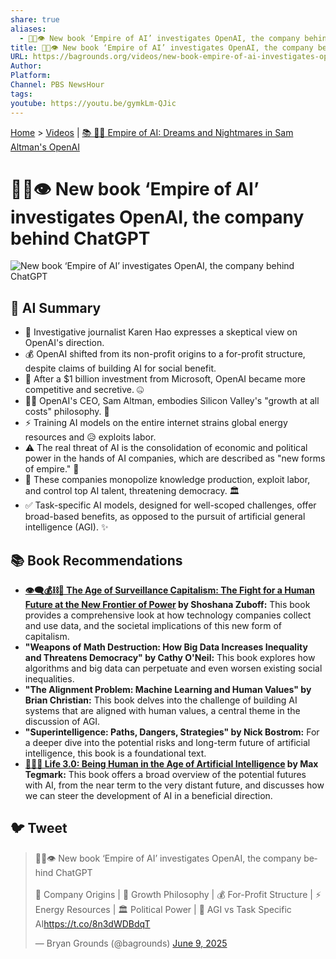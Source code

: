 ```yaml
---
share: true
aliases:
  - 🤖🏢👁️ New book ‘Empire of AI’ investigates OpenAI, the company behind ChatGPT
title: 🤖🏢👁️ New book ‘Empire of AI’ investigates OpenAI, the company behind ChatGPT
URL: https://bagrounds.org/videos/new-book-empire-of-ai-investigates-openai-the-company-behind-chatgpt
Author: 
Platform: 
Channel: PBS NewsHour
tags: 
youtube: https://youtu.be/gymkLm-QJic
---
```

[Home](../index.md) > [Videos](./index.md) | [📚 🤖👑 Empire of AI: Dreams and Nightmares in Sam Altman's OpenAI](../books/empire-of-ai-dreams-and-nightmares-in-sam-altmans-openai.md)  
# 🤖🏢👁️ New book ‘Empire of AI’ investigates OpenAI, the company behind ChatGPT  
![New book ‘Empire of AI’ investigates OpenAI, the company behind ChatGPT](https://youtu.be/gymkLm-QJic)  
  
## 🤖 AI Summary  
* 🧐 Investigative journalist Karen Hao expresses a skeptical view on OpenAI's direction.  
* 💰 OpenAI shifted from its non-profit origins to a for-profit structure, despite claims of building AI for social benefit.  
* 🏢 After a $1 billion investment from Microsoft, OpenAI became more competitive and secretive. 🤐  
* 👨‍💼 OpenAI's CEO, Sam Altman, embodies Silicon Valley's "growth at all costs" philosophy. 🚀  
* ⚡ Training AI models on the entire internet strains global energy resources and 😥 exploits labor.  
* ⚠️ The real threat of AI is the consolidation of economic and political power in the hands of AI companies, which are described as "new forms of empire." 👑  
* 🤖 These companies monopolize knowledge production, exploit labor, and control top AI talent, threatening democracy. 🏛️  
* ✅ Task-specific AI models, designed for well-scoped challenges, offer broad-based benefits, as opposed to the pursuit of artificial general intelligence (AGI). ✨  
  
## 📚 Book Recommendations  
* **[👁️‍🗨️💰⛓️👤 The Age of Surveillance Capitalism: The Fight for a Human Future at the New Frontier of Power](../books/the-age-of-surveillance-capitalism.md) by Shoshana Zuboff:** This book provides a comprehensive look at how technology companies collect and use data, and the societal implications of this new form of capitalism.  
* **"Weapons of Math Destruction: How Big Data Increases Inequality and Threatens Democracy" by Cathy O'Neil:** This book explores how algorithms and big data can perpetuate and even worsen existing social inequalities.  
* **"The Alignment Problem: Machine Learning and Human Values" by Brian Christian:** This book delves into the challenge of building AI systems that are aligned with human values, a central theme in the discussion of AGI.  
* **"Superintelligence: Paths, Dangers, Strategies" by Nick Bostrom:** For a deeper dive into the potential risks and long-term future of artificial intelligence, this book is a foundational text.  
* **[🧬👥💾 Life 3.0: Being Human in the Age of Artificial Intelligence](../books/life-3-0.md) by Max Tegmark:** This book offers a broad overview of the potential futures with AI, from the near term to the very distant future, and discusses how we can steer the development of AI in a beneficial direction.  
  
## 🐦 Tweet  
<blockquote class="twitter-tweet" data-theme="dark"><p lang="en" dir="ltr">🤖🏢👁️ New book ‘Empire of AI’ investigates OpenAI, the company behind ChatGPT<br><br>🏢 Company Origins | 🚀 Growth Philosophy | 💰 For-Profit Structure | ⚡ Energy Resources | 🏛️ Political Power | 🤖 AGI vs Task Specific AI<a href="https://t.co/8n3dWDBdqT">https://t.co/8n3dWDBdqT</a></p>&mdash; Bryan Grounds (@bagrounds) <a href="https://twitter.com/bagrounds/status/1931928549440843885?ref_src=twsrc%5Etfw">June 9, 2025</a></blockquote> <script async src="https://platform.twitter.com/widgets.js" charset="utf-8"></script>